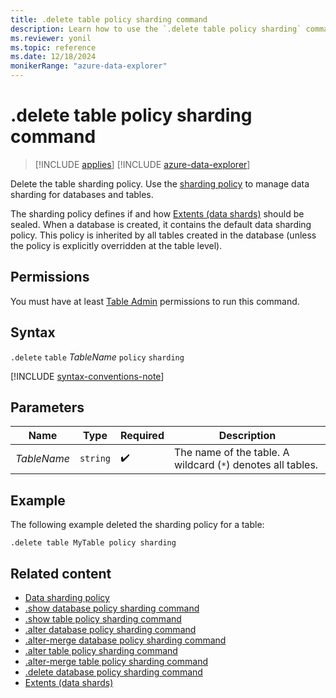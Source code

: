 ```yaml
---
title: .delete table policy sharding command
description: Learn how to use the `.delete table policy sharding` command to delete a table's sharding policy.
ms.reviewer: yonil
ms.topic: reference
ms.date: 12/18/2024
monikerRange: "azure-data-explorer"
---
```

# .delete table policy sharding command

> [!INCLUDE [applies](../includes/applies-to-version/applies.md)] [!INCLUDE [azure-data-explorer](../includes/applies-to-version/azure-data-explorer.md)]

Delete the table sharding policy. Use the [sharding policy](../management/sharding-policy.md) to manage data sharding for databases and tables.  

The sharding policy defines if and how [Extents (data shards)](../management/extents-overview.md) should be sealed. When a database is created, it contains the default data sharding policy. This policy is inherited by all tables created in the database (unless the policy is explicitly overridden at the table level).

## Permissions

You must have at least [Table Admin](../access-control/role-based-access-control.md) permissions to run this command.

## Syntax

`.delete` `table` *TableName* `policy` `sharding`

[!INCLUDE [syntax-conventions-note](../includes/syntax-conventions-note.md)]

## Parameters

|Name|Type|Required|Description|
|--|--|--|--|
|*TableName*| `string` | :heavy_check_mark:|The name of the table. A wildcard (`*`) denotes all tables.|

## Example

The following example deleted the sharding policy for a table:

```kusto
.delete table MyTable policy sharding 
```

## Related content

* [Data sharding policy](sharding-policy.md)
* [.show database policy sharding command](show-database-sharding-policy-command.md)
* [.show table policy sharding command](show-table-sharding-policy-command.md)
* [.alter database policy sharding command](alter-database-sharding-policy-command.md)
* [.alter-merge database policy sharding command](alter-merge-database-sharding-policy-command.md)
* [.alter table policy sharding command](alter-table-sharding-policy-command.md)
* [.alter-merge table policy sharding command](alter-merge-table-sharding-policy-command.md)
* [.delete database policy sharding command](delete-database-sharding-policy-command.md)
* [Extents (data shards)](extents-overview.md)
